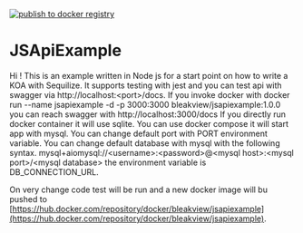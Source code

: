 [![publish to docker registry](https://github.com/bleakview/jsapiexample/actions/workflows/push_to_docker_hub.yml/badge.svg)](https://github.com/bleakview/jsapiexample/actions/workflows/push_to_docker_hub.yml)

# JSApiExample

Hi ! This is an example written in Node js for a start point on how to write a KOA with Sequilize.
It supports testing with jest and you can test api with swagger via http://localhost:\<port>/docs.
If you invoke docker with docker run --name jsapiexample -d -p 3000:3000 bleakview/jsapiexample:1.0.0 you can reach swagger with http://localhost:3000/docs
If you directly run docker container it will use sqlite.
You can use docker compose it will start app with mysql.
You can change default port with PORT environment variable.
You can change default database with mysql with the following syntax.
mysql+aiomysql://\<username>:\<password>@\<mysql host>:\<mysql port>/\<mysql database>
the environment variable is DB_CONNECTION_URL.

On very change code test will be run and a new docker image will bu pushed to
[https://hub.docker.com/repository/docker/bleakview/jsapiexample](https://hub.docker.com/repository/docker/bleakview/jsapiexample).
